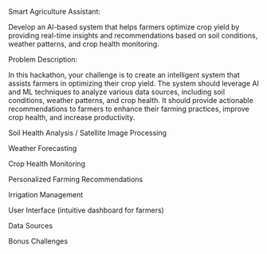 Smart Agriculture Assistant:

Develop an Al-based system that helps farmers optimize crop yield by providing real-time insights and recommendations based on soil conditions, weather patterns, and crop health monitoring.

Problem Description:

In this hackathon, your challenge is to create an intelligent system that assists farmers in optimizing their crop yield. The system should leverage Al and ML techniques to analyze various data sources, including soil conditions, weather patterns, and crop health. It should provide actionable recommendations to farmers to enhance their farming practices, improve crop health, and increase productivity.

Soil Health Analysis / Satellite Image Processing

Weather Forecasting

Crop Health Monitoring

Personalized Farming Recommendations

Irrigation Management

User Interface (intuitive dashboard for farmers)

Data Sources

Bonus Challenges
